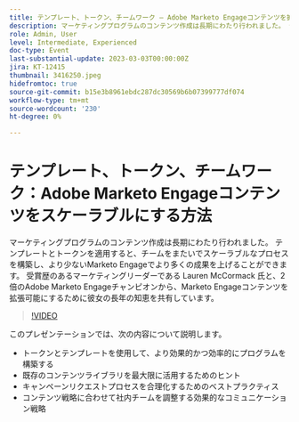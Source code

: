```yaml
---
title: テンプレート、トークン、チームワーク — Adobe Marketo Engageコンテンツを拡張可能にする方法
description: マーケティングプログラムのコンテンツ作成は長期にわたり行われました。 テンプレートとトークンを適用すると、チームをまたいでスケーラブルなプロセスを構築し、より少ないMarketo Engageでより多くの成果を上げることができます。 受賞歴のあるマーケティングリーダーである Lauren McCormack 氏と、2 倍のAdobe Marketo Engageチャンピオンから、Marketo Engageコンテンツを拡張可能にするために彼女の長年の知恵を共有しています。 このプレゼンテーションでは、トークンとテンプレートを使用して、より効果的かつ効率的にプログラムを構築する方法 — 既存のコンテンツライブラリを最大限に活用するためのヒント — キャンペーンリクエストプロセスを合理化するベストプラクティス — 内部チームをコンテンツ戦略に合わせる
role: Admin, User
level: Intermediate, Experienced
doc-type: Event
last-substantial-update: 2023-03-03T00:00:00Z
jira: KT-12415
thumbnail: 3416250.jpeg
hidefromtoc: true
source-git-commit: b15e3b8961ebdc287dc30569b6b07399777df074
workflow-type: tm+mt
source-wordcount: '230'
ht-degree: 0%

---
```



# テンプレート、トークン、チームワーク：Adobe Marketo Engageコンテンツをスケーラブルにする方法

マーケティングプログラムのコンテンツ作成は長期にわたり行われました。 テンプレートとトークンを適用すると、チームをまたいでスケーラブルなプロセスを構築し、より少ないMarketo Engageでより多くの成果を上げることができます。 受賞歴のあるマーケティングリーダーである Lauren McCormack 氏と、2 倍のAdobe Marketo Engageチャンピオンから、Marketo Engageコンテンツを拡張可能にするために彼女の長年の知恵を共有しています。

>[!VIDEO](https://video.tv.adobe.com/v/3416250/?quality=12&learn=on)

このプレゼンテーションでは、次の内容について説明します。

- トークンとテンプレートを使用して、より効果的かつ効率的にプログラムを構築する
- 既存のコンテンツライブラリを最大限に活用するためのヒント
- キャンペーンリクエストプロセスを合理化するためのベストプラクティス
- コンテンツ戦略に合わせて社内チームを調整する効果的なコミュニケーション戦略